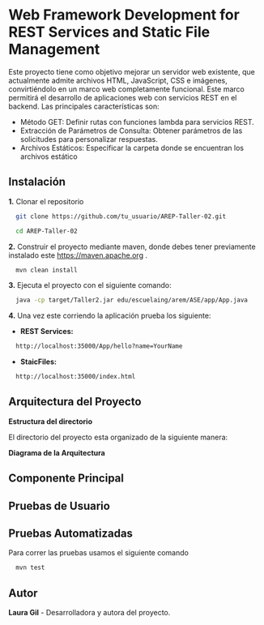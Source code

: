 
# Web Framework Development for REST Services and Static File Management


Este proyecto tiene como objetivo mejorar un servidor web existente, que actualmente admite archivos HTML, JavaScript, CSS e imágenes, convirtiéndolo en un marco web completamente funcional. Este marco permitirá el desarrollo de aplicaciones web con servicios REST en el backend. Las principales características son:

- Método GET: Definir rutas con funciones lambda para servicios REST.
- Extracción de Parámetros de Consulta: Obtener parámetros de las solicitudes para personalizar respuestas.
- Archivos Estáticos: Especificar la carpeta donde se encuentran los archivos estático

  
## Instalación

**1.**  Clonar el repositorio

```bash
  git clone https://github.com/tu_usuario/AREP-Taller-02.git

  cd AREP-Taller-02
```
**2.**  Construir el proyecto mediante maven, donde debes tener previamente instalado este https://maven.apache.org .
```bash
  mvn clean install
```  
**3.**  Ejecuta el proyecto con el siguiente comando:
```bash
  java -cp target/Taller2.jar edu/escuelaing/arem/ASE/app/App.java
``` 
**4.**  Una vez este corriendo la aplicación prueba los siguiente:

* **REST Services:** 
```bash
  http://localhost:35000/App/hello?name=YourName
```

* **StaicFiles:**
```bash
  http://localhost:35000/index.html
```

## Arquitectura del Proyecto 
**Estructura del directorio**

El directorio del proyecto esta organizado de la siguiente manera:



**Diagrama de la Arquitectura**




**Componente Principal**
- 




## Pruebas de Usuario



## Pruebas Automatizadas


Para correr las pruebas usamos el siguiente comando

```bash
  mvn test

```




## Autor

**Laura Gil** - Desarrolladora y autora del proyecto. 

